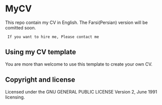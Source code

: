 # MyCV
This repo contain my CV in English. The Farsi(Persian) version will be comitted soon.

` If you want to hire me, Please contact me`

## Using my CV template
You are more than welcome to use this template to create your own CV. 

## Copyright and license
Licensed under the GNU GENERAL PUBLIC LICENSE Version 2, June 1991 licensing.
